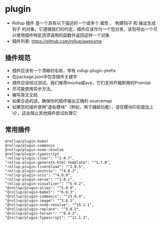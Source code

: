 # plugin

- Rollup 插件 是一个具有以下描述的一个或多个 属性 、 构建钩子 和 输出生成钩子 的对象，它遵循我们的约定。插件应该作为一个包分发，该包导出一个可以使用插件特定选项调用的函数并返回这样一个对象
- 插件列表: https://github.com/rollup/awesome

## 插件规范

- 插件应该有一个清晰的名称，带有 rollup-plugin-prefix
- 在package.json中包含插件关键字
- 插件应该经过测试。我们推荐mocha或ava，它们支持开箱即用的Promise
- 尽可能使用异步方法。
- 编写英文文档
- 如果合适的话，确保你的插件输出正确的 sourcemap
- 如果您的插件使用“虚拟模块”（例如，用于辅助功能），请在模块ID前面加上 \0 。这会阻止其他插件尝试处理它

## 常用插件

```
@rollup/plugin-babel
@rollup/plugin-commonjs
@rollup/plugin-node-resolve
@rollup/plugin-typescript
"rollup-plugin-clear": "^2.0.7",
"rollup-plugin-generate-html-template": "^1.7.0",
"rollup-plugin-livereload": "^2.0.5",
"rollup-plugin-postcss": "^4.0.2",
"rollup-plugin-scss": "^4.0.0",
"rollup-plugin-serve": "^2.0.2",
"rollup-plugin-visualizer": "^5.9.2",
"@rollup/plugin-alias": "^5.0.0",
"@rollup/plugin-babel": "^6.0.3",
"@rollup/plugin-commonjs": "^25.0.4",
"@rollup/plugin-image": "^3.0.2",
"@rollup/plugin-node-resolve": "^15.2.1",
"@rollup/plugin-replace": "^5.0.2",
"@rollup/plugin-terser": "^0.4.3",
"@rollup/plugin-typescript": "^11.1.3",
```
